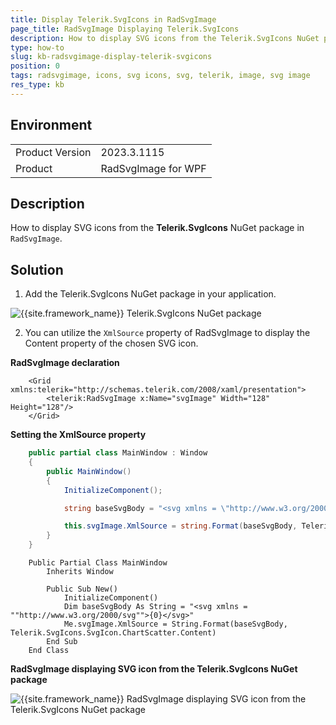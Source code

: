 ```yaml
---
title: Display Telerik.SvgIcons in RadSvgImage
page_title: RadSvgImage Displaying Telerik.SvgIcons
description: How to display SVG icons from the Telerik.SvgIcons NuGet package in RadSvgImage.
type: how-to
slug: kb-radsvgimage-display-telerik-svgicons
position: 0
tags: radsvgimage, icons, svg icons, svg, telerik, image, svg image
res_type: kb
---
```


## Environment

<table>
	<tbody>
		<tr>
			<td>Product Version</td>
			<td>2023.3.1115</td>
		</tr>
		<tr>
			<td>Product</td>
			<td>RadSvgImage for WPF</td>
		</tr>
	</tbody>
</table>

## Description

How to display SVG icons from the __Telerik.SvgIcons__ NuGet package in `RadSvgImage`.

## Solution

1. Add the Telerik.SvgIcons NuGet package in your application.

![{{site.framework_name}} Telerik.SvgIcons NuGet package](images/kb-svgimage-display-telerik-svgicons-0.png)

2. You can utilize the `XmlSource` property of RadSvgImage to display the Content property of the chosen SVG icon.

__RadSvgImage declaration__
```XAML
    <Grid xmlns:telerik="http://schemas.telerik.com/2008/xaml/presentation">
        <telerik:RadSvgImage x:Name="svgImage" Width="128" Height="128"/>
    </Grid>
```

__Setting the XmlSource property__
```C#
    public partial class MainWindow : Window
    {
        public MainWindow()
        {
            InitializeComponent();

            string baseSvgBody = "<svg xmlns = \"http://www.w3.org/2000/svg\">{0}</svg>";

            this.svgImage.XmlSource = string.Format(baseSvgBody, Telerik.SvgIcons.SvgIcon.ChartScatter.Content);
        }
    }
```
```VB.NET
    Public Partial Class MainWindow
        Inherits Window

        Public Sub New()
            InitializeComponent()
            Dim baseSvgBody As String = "<svg xmlns = ""http://www.w3.org/2000/svg"">{0}</svg>"
            Me.svgImage.XmlSource = String.Format(baseSvgBody, Telerik.SvgIcons.SvgIcon.ChartScatter.Content)
        End Sub
    End Class
```

__RadSvgImage displaying SVG icon from the Telerik.SvgIcons NuGet package__

![{{site.framework_name}} RadSvgImage displaying SVG icon from the Telerik.SvgIcons NuGet package](images/kb-svgimage-display-telerik-svgicons-1.png)